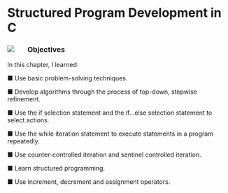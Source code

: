 # Structured Program Development in C

### <img align="left" style="margin-right: 30px" src="https://i.pinimg.com/564x/38/dc/09/38dc09838a0aa8591c90032f953b0ad9.jpg"> Objectives

In this chapter, I learned

■ Use basic problem-solving techniques.

■ Develop algorithms through the process of top-down, stepwise refinement.

■ Use the if selection statement and the if…else selection statement to select actions.

■ Use the while iteration statement to execute statements in a program repeatedly.

■ Use counter-controlled iteration and sentinel controlled iteration.

■ Learn structured programming.

■ Use increment, decrement and assignment operators.

